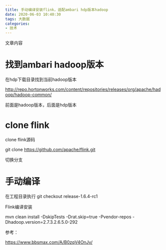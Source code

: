 ```yaml
---
title: 手动编译安装flink，适配ambari hdp版本hadoop
date: 2020-06-03 10:40:30
tags: 大数据
categories: 
- 技术
---
```


文章内容
<!--more-->

# 找到ambari hadoop版本

在hdp下载目录找到当前hadoop版本

http://repo.hortonworks.com/content/repositories/releases/org/apache/hadoop/hadoop-common/

前面是hadoop版本，后面是hdp版本



# clone flink

clone flink源码

git clone https://github.com/apache/flink.git

切换分支



# 手动编译

在工程目录执行 git checkout release-1.6.4-rc1

Flink编译安装

mvn clean install -DskipTests -Drat.skip=true -Pvendor-repos -Dhadoop.version=2.7.3.2.6.5.0-292

参考：

https://www.bbsmax.com/A/B0zqV4OnJv/